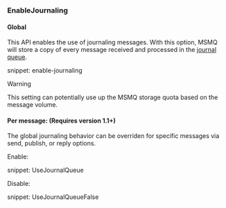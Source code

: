 
### EnableJournaling

#### Global

This API enables the use of journaling messages. With this option, MSMQ will store a copy of every message received and processed in the [journal queue](https://msdn.microsoft.com/en-us/library/ms702011.aspx).

snippet: enable-journaling

> [!WARNING]
> This setting can potentially use up the MSMQ storage quota based on the message volume.

#### Per message: (Requires version 1.1+)

The global journaling behavior can be overriden for specific messages via send, publish, or reply options.

Enable:

snippet: UseJournalQueue

Disable:

snippet: UseJournalQueueFalse


